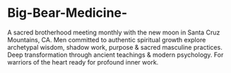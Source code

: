 # Big-Bear-Medicine-
A sacred brotherhood meeting monthly with the new moon in Santa Cruz Mountains, CA. Men committed to authentic spiritual growth explore archetypal wisdom, shadow work, purpose &amp; sacred masculine practices. Deep transformation through ancient teachings &amp; modern psychology. For warriors of the heart ready for profound inner work.
